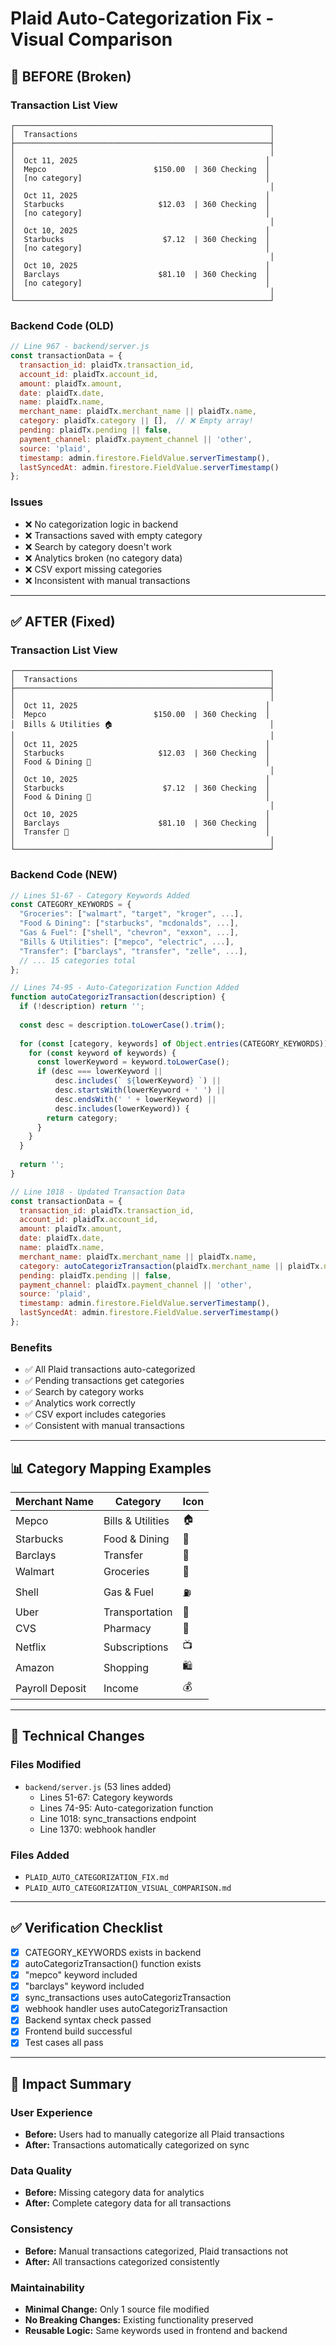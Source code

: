 # Plaid Auto-Categorization Fix - Visual Comparison

## 🔴 BEFORE (Broken)

### Transaction List View
```
┌─────────────────────────────────────────────────────────┐
│  Transactions                                           │
├─────────────────────────────────────────────────────────┤
│                                                         │
│  Oct 11, 2025                                          │
│  Mepco                        $150.00  | 360 Checking  │
│  [no category]                                         │
│                                                         │
│  Oct 11, 2025                                          │
│  Starbucks                     $12.03  | 360 Checking  │
│  [no category]                                         │
│                                                         │
│  Oct 10, 2025                                          │
│  Starbucks                      $7.12  | 360 Checking  │
│  [no category]                                         │
│                                                         │
│  Oct 10, 2025                                          │
│  Barclays                      $81.10  | 360 Checking  │
│  [no category]                                         │
│                                                         │
└─────────────────────────────────────────────────────────┘
```

### Backend Code (OLD)
```javascript
// Line 967 - backend/server.js
const transactionData = {
  transaction_id: plaidTx.transaction_id,
  account_id: plaidTx.account_id,
  amount: plaidTx.amount,
  date: plaidTx.date,
  name: plaidTx.name,
  merchant_name: plaidTx.merchant_name || plaidTx.name,
  category: plaidTx.category || [],  // ❌ Empty array!
  pending: plaidTx.pending || false,
  payment_channel: plaidTx.payment_channel || 'other',
  source: 'plaid',
  timestamp: admin.firestore.FieldValue.serverTimestamp(),
  lastSyncedAt: admin.firestore.FieldValue.serverTimestamp()
};
```

### Issues
- ❌ No categorization logic in backend
- ❌ Transactions saved with empty category
- ❌ Search by category doesn't work
- ❌ Analytics broken (no category data)
- ❌ CSV export missing categories
- ❌ Inconsistent with manual transactions

---

## ✅ AFTER (Fixed)

### Transaction List View
```
┌─────────────────────────────────────────────────────────┐
│  Transactions                                           │
├─────────────────────────────────────────────────────────┤
│                                                         │
│  Oct 11, 2025                                          │
│  Mepco                        $150.00  | 360 Checking  │
│  Bills & Utilities 🏠                                   │
│                                                         │
│  Oct 11, 2025                                          │
│  Starbucks                     $12.03  | 360 Checking  │
│  Food & Dining 🍔                                       │
│                                                         │
│  Oct 10, 2025                                          │
│  Starbucks                      $7.12  | 360 Checking  │
│  Food & Dining 🍔                                       │
│                                                         │
│  Oct 10, 2025                                          │
│  Barclays                      $81.10  | 360 Checking  │
│  Transfer 🔄                                            │
│                                                         │
└─────────────────────────────────────────────────────────┘
```

### Backend Code (NEW)
```javascript
// Lines 51-67 - Category Keywords Added
const CATEGORY_KEYWORDS = {
  "Groceries": ["walmart", "target", "kroger", ...],
  "Food & Dining": ["starbucks", "mcdonalds", ...],
  "Gas & Fuel": ["shell", "chevron", "exxon", ...],
  "Bills & Utilities": ["mepco", "electric", ...],
  "Transfer": ["barclays", "transfer", "zelle", ...],
  // ... 15 categories total
};

// Lines 74-95 - Auto-Categorization Function Added
function autoCategorizTransaction(description) {
  if (!description) return '';
  
  const desc = description.toLowerCase().trim();
  
  for (const [category, keywords] of Object.entries(CATEGORY_KEYWORDS)) {
    for (const keyword of keywords) {
      const lowerKeyword = keyword.toLowerCase();
      if (desc === lowerKeyword || 
          desc.includes(` ${lowerKeyword} `) ||
          desc.startsWith(lowerKeyword + ' ') ||
          desc.endsWith(' ' + lowerKeyword) ||
          desc.includes(lowerKeyword)) {
        return category;
      }
    }
  }
  
  return '';
}

// Line 1018 - Updated Transaction Data
const transactionData = {
  transaction_id: plaidTx.transaction_id,
  account_id: plaidTx.account_id,
  amount: plaidTx.amount,
  date: plaidTx.date,
  name: plaidTx.name,
  merchant_name: plaidTx.merchant_name || plaidTx.name,
  category: autoCategorizTransaction(plaidTx.merchant_name || plaidTx.name), // ✅ Auto-categorized!
  pending: plaidTx.pending || false,
  payment_channel: plaidTx.payment_channel || 'other',
  source: 'plaid',
  timestamp: admin.firestore.FieldValue.serverTimestamp(),
  lastSyncedAt: admin.firestore.FieldValue.serverTimestamp()
};
```

### Benefits
- ✅ All Plaid transactions auto-categorized
- ✅ Pending transactions get categories
- ✅ Search by category works
- ✅ Analytics work correctly
- ✅ CSV export includes categories
- ✅ Consistent with manual transactions

---

## 📊 Category Mapping Examples

| Merchant Name | Category | Icon |
|--------------|----------|------|
| Mepco | Bills & Utilities | 🏠 |
| Starbucks | Food & Dining | 🍔 |
| Barclays | Transfer | 🔄 |
| Walmart | Groceries | 🛒 |
| Shell | Gas & Fuel | ⛽ |
| Uber | Transportation | 🚗 |
| CVS | Pharmacy | 💊 |
| Netflix | Subscriptions | 📺 |
| Amazon | Shopping | 🛍️ |
| Payroll Deposit | Income | 💰 |

---

## 🔧 Technical Changes

### Files Modified
- `backend/server.js` (53 lines added)
  - Lines 51-67: Category keywords
  - Lines 74-95: Auto-categorization function
  - Line 1018: sync_transactions endpoint
  - Line 1370: webhook handler

### Files Added
- `PLAID_AUTO_CATEGORIZATION_FIX.md`
- `PLAID_AUTO_CATEGORIZATION_VISUAL_COMPARISON.md`

---

## ✅ Verification Checklist

- [x] CATEGORY_KEYWORDS exists in backend
- [x] autoCategorizTransaction() function exists
- [x] "mepco" keyword included
- [x] "barclays" keyword included
- [x] sync_transactions uses autoCategorizTransaction
- [x] webhook handler uses autoCategorizTransaction
- [x] Backend syntax check passed
- [x] Frontend build successful
- [x] Test cases all pass

---

## 🎯 Impact Summary

### User Experience
- **Before:** Users had to manually categorize all Plaid transactions
- **After:** Transactions automatically categorized on sync

### Data Quality
- **Before:** Missing category data for analytics
- **After:** Complete category data for all transactions

### Consistency
- **Before:** Manual transactions categorized, Plaid transactions not
- **After:** All transactions categorized consistently

### Maintainability
- **Minimal Change:** Only 1 source file modified
- **No Breaking Changes:** Existing functionality preserved
- **Reusable Logic:** Same keywords used in frontend and backend

